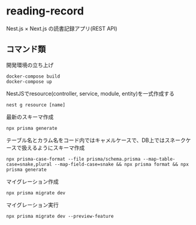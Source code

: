 # reading-record
Nest.js × Next.js の読書記録アプリ(REST API)

## コマンド類
開発環境の立ち上げ
```
docker-compose build
docker-compose up
```

NestJSでresource(controller, service, module, entity)を一式作成する
```
nest g resource [name]
```

最新のスキーマ作成
```
npx prisma generate
```

テーブル名とカラム名をコード内ではキャメルケースで、DB上ではスネークケースで扱えるようにスキーマ作成
```
npx prisma-case-format --file prisma/schema.prisma --map-table-case=snake,plural --map-field-case=snake && npx prisma format && npx prisma generate
```

マイグレーション作成
```
npx prisma migrate dev
```

マイグレーション実行
```
npx prisma migrate dev --preview-feature
```
